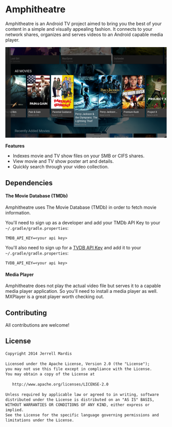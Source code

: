 Amphitheatre
============

Amphitheatre is an Android TV project aimed to bring you the best of your content in a simple and visually appealing fashion. It connects to your network shares, organizes and serves videos to an Android capable media player.

![Amphitheatre](images/palette_expanding_info_panel.png)

**Features**
* Indexes movie and TV show files on your SMB or CIFS shares.
* View movie and TV show poster art and details.
* Quickly search through your video collection.

Dependencies
------------

#### The Movie Database (TMDb)

Amphitheatre uses The Movie Database (TMDb) in order to fetch movie information.

You'll need to sign up as a developer and add your TMDb API Key to your `~/.gradle/gradle.properties`:
```
TMDB_API_KEY=<your api key>
```

You'll also need to sign up for a [TVDB API Key](http://thetvdb.com/wiki/index.php/Programmers_API) and add it to your `~/.gradle/gradle.properties`:
```
TVDB_API_KEY=<your api key>
```

#### Media Player

Amphitheatre does not play the actual video file but serves it to a capable media player application. So you'll need to install a media player as well. MXPlayer is a great player worth checking out.

Contributing
------------

All contributions are welcome!

License
-------

    Copyright 2014 Jerrell Mardis

    Licensed under the Apache License, Version 2.0 (the "License");
    you may not use this file except in compliance with the License.
    You may obtain a copy of the License at

       http://www.apache.org/licenses/LICENSE-2.0

    Unless required by applicable law or agreed to in writing, software
    distributed under the License is distributed on an "AS IS" BASIS,
    WITHOUT WARRANTIES OR CONDITIONS OF ANY KIND, either express or implied.
    See the License for the specific language governing permissions and
    limitations under the License.
